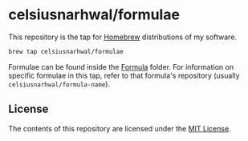 # celsiusnarhwal/formulae

This repository is the tap for [Homebrew](https://brew.sh) distributions of my software.

```bash
brew tap celsiusnarhwal/formulae
```

Formulae can be found inside the [Formula](/Formula) folder. For information on specific formulae in this tap,
refer to that formula's repository (usually `celsiusnarhwal/formula-name`).

## License

The contents of this repository are licensed under the [MIT License](LICENSE.md).